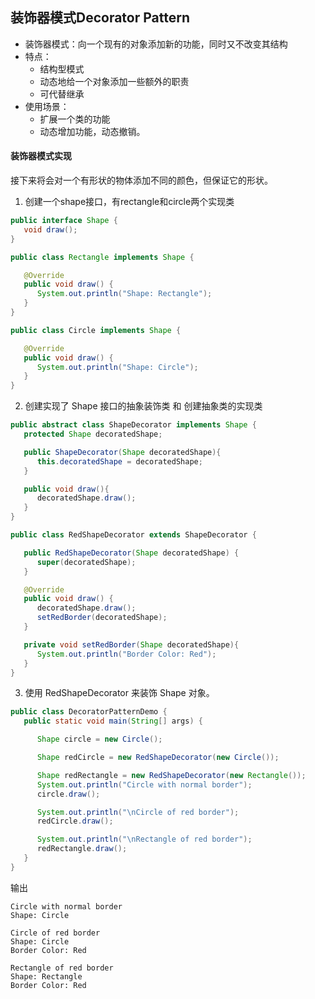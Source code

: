 ## 装饰器模式Decorator Pattern
- 装饰器模式：向一个现有的对象添加新的功能，同时又不改变其结构
- 特点：
  - 结构型模式
  - 动态地给一个对象添加一些额外的职责
  - 可代替继承
- 使用场景：
  - 扩展一个类的功能
  - 动态增加功能，动态撤销。
#### 装饰器模式实现
接下来将会对一个有形状的物体添加不同的颜色，但保证它的形状。
1. 创建一个shape接口，有rectangle和circle两个实现类
```java
public interface Shape {
   void draw();
}
```
```java
public class Rectangle implements Shape {

   @Override
   public void draw() {
      System.out.println("Shape: Rectangle");
   }
}
```
```java
public class Circle implements Shape {

   @Override
   public void draw() {
      System.out.println("Shape: Circle");
   }
}
```
2. 创建实现了 Shape 接口的抽象装饰类 和 创建抽象类的实现类
```java
public abstract class ShapeDecorator implements Shape {
   protected Shape decoratedShape;

   public ShapeDecorator(Shape decoratedShape){
      this.decoratedShape = decoratedShape;
   }

   public void draw(){
      decoratedShape.draw();
   }  
}
```
```java
public class RedShapeDecorator extends ShapeDecorator {

   public RedShapeDecorator(Shape decoratedShape) {
      super(decoratedShape);     
   }

   @Override
   public void draw() {
      decoratedShape.draw();         
      setRedBorder(decoratedShape);
   }

   private void setRedBorder(Shape decoratedShape){
      System.out.println("Border Color: Red");
   }
}
```
3. 使用 RedShapeDecorator 来装饰 Shape 对象。
```java
public class DecoratorPatternDemo {
   public static void main(String[] args) {

      Shape circle = new Circle();

      Shape redCircle = new RedShapeDecorator(new Circle());

      Shape redRectangle = new RedShapeDecorator(new Rectangle());
      System.out.println("Circle with normal border");
      circle.draw();

      System.out.println("\nCircle of red border");
      redCircle.draw();

      System.out.println("\nRectangle of red border");
      redRectangle.draw();
   }
}
```
输出
```
Circle with normal border
Shape: Circle

Circle of red border
Shape: Circle
Border Color: Red

Rectangle of red border
Shape: Rectangle
Border Color: Red
```
